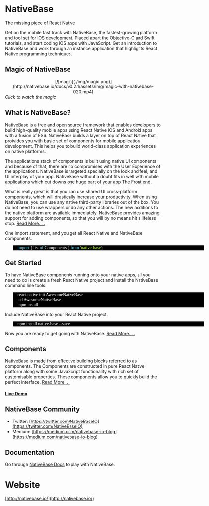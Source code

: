 # NativeBase
The missing piece of React Native

Get on the mobile fast track with NativeBase, the fastest-growing platform and tool set for iOS development. Placed apart the Objective-C and Swift tutorials, and start coding iOS apps with JavaScript. Get an introduction to NativeBase and work through an instance application that highlights React Native programming techniques.

####
## Magic of NativeBase
<center>[![magic](./img/magic.png)](http://nativebase.io/docs/v0.2.1/assets/img/magic-with-nativebase-020.mp4)</center>
<i>Click to watch the magic</i>

####
## What is NativeBase?
NativeBase is a free and open source framework that enables developers to build high-quality mobile apps using React Native iOS and Android apps with a fusion of ES6. NativeBase builds a layer on top of React Native that proivides you with basic set of components for mobile application development. This helps you to build world-class application experiences on native platforms.


The applications stack of components is built using native UI components and because of that, there are no compromises with the User Experience of the applications. NativeBase is targeted specially on the look and feel, and UI interplay of your app. NativeBase without a doubt fits in well with mobile applications which cut downs one huge part of your app The Front end.

What is really great is that you can use shared UI cross-platform components, which will drastically increase your productivity. When using NativeBase, you can use any native third-party libraries out of the box. You do not need to use wrappers or do any other actions. The new additions to the native platform are available immediately. NativeBase provides amazing support for adding components, so that you will by no means hit a lifeless stop. [Read More. . .](http://nativebase.io/documentation)

One import statement, and you get all React Native and NativeBase components.
<blockquote style="background-color: #000; width: 600px; color: #fff; font-family: Monaco">
	<span style="color: #66d9ef">import</span> { list <span style="color: #66d9ef">of</span> Components } <span style="color: #66d9ef">from</span> <span style="color: #a6e22e">'native-base'</span>;
</blockquote>

####
## Get Started

To have NativeBase components running onto your native apps, all you need to do is create a fresh React Native project and install the NativeBase command line tools.

<blockquote style="background-color: #000; width: 600px; color: #fff; font-family: Monaco">
	react-native init AwesomeNativeBase<br />
	&nbsp;cd AwesomeNativeBase<br />
	&nbsp;npm install<br />
</blockquote>

Include NativeBase into your React Native project.
<blockquote style="background-color: #000; width: 600px; color: #fff; font-family: Monaco">
	npm install native-base --save
</blockquote>

Now you are ready to get going with NativeBase. [Read More. . .](http://nativebase.io/documentation)

####
## Components

NativeBase is made from effective building blocks referred to as components. The Components are constructed in pure React Native platform along with some JavaScript functionality with rich set of customisable properties. These components allow you to quickly build the perfect interface. [Read More. . .](http://nativebase.io/documentation)

#### [**Live Demo**](http://nativebase.io/components)

####
## NativeBase Community

*	Twitter: [https://twitter.com/NativeBaseIO](https://twitter.com/NativeBaseIO)
*	Medium: [https://medium.com/nativebase-io-blog](https://medium.com/nativebase-io-blog)

####
## Documentation

Go through [NativeBase Docs](http://nativebase.io/documentation) to play with NativeBase.

####
# Website
[http://nativebase.io/](http://nativebase.io/)
